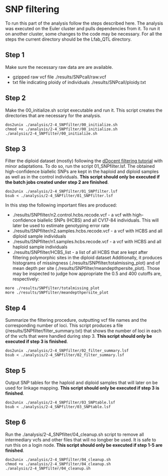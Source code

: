 # SNP filtering
To run this part of the analysis follow the steps described here. The analysis was executed on the Euler cluster and pulls dependencies from it. To run it on another cluster, some changes to the code may be necessary. For all the steps the current directory should be the Lfab_QTL directory.
## Step 1
Make sure the necessary raw data are are available.
* gzipped raw vcf file ./results/SNPcall/raw.vcf
* txt file indicating ploidy of individuals ./results/SNPcall/ploidy.txt
## Step 2
Make the 00_initialize.sh script executable and run it. This script creates the directories that are necessary for the analysis.
```
dos2unix ./analysis/2-4_SNPfilter/00_initialize.sh
chmod +x ./analysis/2-4_SNPfilter/00_initialize.sh
./analysis/2-4_SNPfilter/00_initialize.sh
```
## Step 3
Filter the diploid dataset (mostly) following the [dDocent filtering tutorial](https://www.ddocent.com/filtering/) with minor adaptations. To do so, run the script 01_SNPfilter.lsf. The obtained high-confidence biallelic SNPs are kept in the haploid and diploid samples as well as in the control individuals. **This script should only be executed if the batch jobs created under step 2 are finished**.
```
dos2unix ./analysis/2-4_SNPfilter/01_SNPfilter.lsf
bsub < ./analysis/2-4_SNPfilter/01_SNPfilter.lsf
```
In this step the following important files are produced:
* ./results/SNPfilter/n2.control.hcbs.recode.vcf - a vcf with high-confidence biallelic SNPs (HCBS) and all CV17-84 individuals. This will later be used to estimate genotyping error rate
* ./results/SNPfilter/n2.samples.hcbs.recode.vcf - a vcf with HCBS and all diploid sample individuals
* ./results/SNPfilter/n1.samples.hcbs.recode.vcf - a vcf with HCBS and all haploid sample individuals
* ./results/SNPfilter/HCBS_list - a list of all HCBS that are kept after filtering polymorphic sites in the diploid dataset
Additionally, it produces histograms of missingness (./results/SNPfilter/totalmissing_plot) and of mean depth per site (./results/SNPfilter/meandepthpersite_plot). Those may be inspected to judge how appropriate the 0.5 and 400 cutoffs are, respectively:
```
more ./results/SNPfilter/totalmissing_plot
more ./results/SNPfilter/meandepthpersite_plot
```
## Step 4
Summarize the filtering procedure, outputting vcf file names and the corresponding number of loci. This script produces a file (/results/SNPfilter/filter_summary.txt) that shows the number of loci in each of the vcfs that were handled during step 3. **This script should only be executed if step 3 is finished**.
```
dos2unix ./analysis/2-4_SNPfilter/02_filter_summary.lsf
bsub < ./analysis/2-4_SNPfilter/02_filter_summary.lsf
```
## Step 5
Output SNP tables for the haploid and diploid samples that will later on be used for linkage mapping. **This script should only be executed if step 3 is finished**.
```
dos2unix ./analysis/2-4_SNPfilter/03_SNPtable.lsf
bsub < ./analysis/2-4_SNPfilter/03_SNPtable.lsf
```
## Step 6
Run the ./analysis/2-4_SNPfilter/04_cleanup.sh script to remove all intermediary vcfs and other files that will no longber be used. It is safe to run this on a login node. **This script should only be executed if step 1-5 are finished**.
```
dos2unix ./analysis/2-4_SNPfilter/04_cleanup.sh
chmod +x ./analysis/2-4_SNPfilter/04_cleanup.sh
./analysis/2-4_SNPfilter/04_cleanup.sh
```
